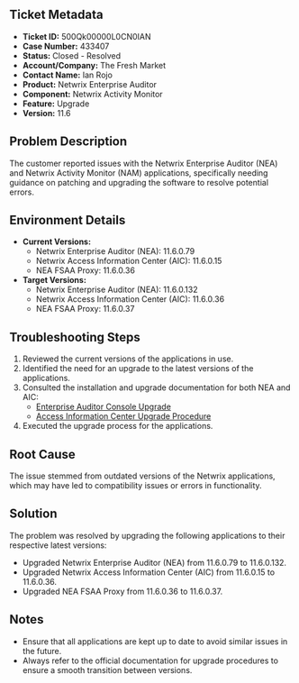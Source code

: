 ## Ticket Metadata
- **Ticket ID:** 500Qk00000L0CN0IAN
- **Case Number:** 433407
- **Status:** Closed - Resolved
- **Account/Company:** The Fresh Market
- **Contact Name:** Ian Rojo
- **Product:** Netwrix Enterprise Auditor
- **Component:** Netwrix Activity Monitor
- **Feature:** Upgrade
- **Version:** 11.6

## Problem Description
The customer reported issues with the Netwrix Enterprise Auditor (NEA) and Netwrix Activity Monitor (NAM) applications, specifically needing guidance on patching and upgrading the software to resolve potential errors.

## Environment Details
- **Current Versions:**
  - Netwrix Enterprise Auditor (NEA): 11.6.0.79
  - Netwrix Access Information Center (AIC): 11.6.0.15
  - NEA FSAA Proxy: 11.6.0.36
- **Target Versions:**
  - Netwrix Enterprise Auditor (NEA): 11.6.0.132
  - Netwrix Access Information Center (AIC): 11.6.0.36
  - NEA FSAA Proxy: 11.6.0.37

## Troubleshooting Steps
1. Reviewed the current versions of the applications in use.
2. Identified the need for an upgrade to the latest versions of the applications.
3. Consulted the installation and upgrade documentation for both NEA and AIC:
   - [Enterprise Auditor Console Upgrade](https://helpcenter.netwrix.com/bundle/EnterpriseAuditor_11.6/page/Content/EnterpriseAuditor/Install/Application/Upgrade/Overview.htm)
   - [Access Information Center Upgrade Procedure](https://helpcenter.netwrix.com/bundle/AIC_11.6/page/Content/Access/InformationCenter/Installation/Upgrade.htm)
4. Executed the upgrade process for the applications.

## Root Cause
The issue stemmed from outdated versions of the Netwrix applications, which may have led to compatibility issues or errors in functionality.

## Solution
The problem was resolved by upgrading the following applications to their respective latest versions:
- Upgraded Netwrix Enterprise Auditor (NEA) from 11.6.0.79 to 11.6.0.132.
- Upgraded Netwrix Access Information Center (AIC) from 11.6.0.15 to 11.6.0.36.
- Upgraded NEA FSAA Proxy from 11.6.0.36 to 11.6.0.37.

## Notes
- Ensure that all applications are kept up to date to avoid similar issues in the future.
- Always refer to the official documentation for upgrade procedures to ensure a smooth transition between versions.